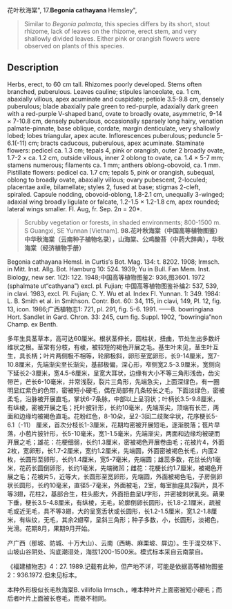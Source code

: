 花叶秋海棠",
17.**Begonia cathayana** Hemsley",

> Similar to *Begonia palmata*, this species differs by its short, stout rhizome, lack of leaves on the rhizome, erect stem, and very shallowly divided leaves. Either pink or orangish flowers were observed on plants of this species.

## Description
Herbs, erect, to 60 cm tall. Rhizomes poorly developed. Stems often branched, puberulous. Leaves cauline; stipules lanceolate, ca. 1 cm, abaxially villous, apex acuminate and cuspidate; petiole 3.5-9.8 cm, densely puberulous; blade abaxially pale green to red-purple, adaxially dark green with a red-purple V-shaped band, ovate to broadly ovate, asymmetric, 9-14 × 7-10.8 cm, densely puberulous, occasionally sparsely long hairy, venation palmate-pinnate, base oblique, cordate, margin denticulate, very shallowly lobed; lobes triangular, apex acute. Inflorescences puberulous; peduncle 5-6.1(-11) cm; bracts caducous, puberulous, apex acuminate. Staminate flowers: pedicel ca. 1.3 cm; tepals 4, pink or orangish, outer 2 broadly ovate, 1.7-2 × ca. 1.2 cm, outside villous, inner 2 oblong to ovate, ca. 1.4 × 5-7 mm; stamens numerous; filaments ca. 1 mm; anthers oblong-obovoid, ca. 1 mm. Pistillate flowers: pedicel ca. 1.7 cm; tepals 5, pink or orangish, subequal, oblong to broadly ovate, abaxially villous; ovary pubescent, 2-loculed; placentae axile, bilamellate; styles 2, fused at base; stigmas 2-cleft, spiraled. Capsule nodding, obovoid-oblong, 1.8-2.1 cm, unequally 3-winged; adaxial wing broadly ligulate or falcate, 1.2-1.5 × 1.2-1.8 cm, apex rounded; lateral wings smaller. Fl. Aug, fr. Sep. 2*n* = 20*.

> Scrubby vegetation or forests, in shaded environments; 800-1500 m. S Guangxi, SE Yunnan [Vietnam].
**98.花叶秋海棠（中国高等植物图鉴）中华秋海棠（云南种子植物名录），山海棠、公鸡酸苔（中药大辞典），华秋海棠（经济植物手册）**

Begonia cathayana Hemsl. in Curtis′s Bot. Mag. 134: t. 8202. 1908; Irmsch. in Mitt. Inst. Allg. Bot. Hamburg 10: 524. 1939; Yu in Bull. Fan Mem. Inst. Biology, new ser. 1(2): 122. 1948;中国高等植物图鉴2: 936,图3601. 1972 (sphalmate ut“cathyana”) excl. pl. Fujian; 中国高等植物图鉴补编2: 537, 539, in clavi. 1983, excl. Pl. Fujian; C. Y. Wu et al. Index Fl. Yunnan. 1: 349. 1984: L. B. Smith et al. in Smithson. Contr. Bot. 60: 34, 115, in clavi, 149, Pl. 12, fig. 13, icon. 1986;广西植物志1: 721, pl. 291, fig. 5-6. 1991. ——B. bowringiana Hort. Sandlet in Gard. Chron. 33: 245, cum fig. Suppl. 1902, “bowringia”non Champ. ex Benth.

多年生具茎草本，高可达60厘米。根状茎伸长，圆柱状，扭曲，节处生出多数纤维状之根。茎常有分枝，有棱，被较短的褐色开展之毛。基生叶未见，茎生叶互生，具长柄；叶片两侧极不相等，轮廓极斜，卵形至宽卵形，长9-14厘米，宽7-10.8厘米，先端渐尖至长渐尖，基部极偏，深心形，窄侧宽2.5-3.9厘米，宽侧向下延长2-3厘米，宽4.5-6厘米，呈宽大耳状，边缘有大小不等三角形浅齿，齿尖带芒，芒长6-10毫米，并常浅裂，裂片三角形，先端急尖，上面深绿色，有一圈明显红紫色的色带，密被短小硬毛，偶在局部有几条较长之毛，下面淡绿色，密被柔毛，沿脉被开展直毛，掌状6-7条脉，中部以上呈羽状；叶柄长3.5-9.8厘米，有纵棱，密被开展之毛；托叶披针形，长约10毫米，先端渐尖，顶端有长芒，两面和边缘均被褐色直毛。花粉红色，8-10朵，呈2-3回二歧聚伞状，花序梗长5-6.1（-11） 厘米，首次分枝长1-3厘米，花期均密被开展短毛，逐渐脱落；苞片早落，小苞片披针形，长5-10毫米，宽1-1.5毫米，先端渐尖，两面和边缘均被硬而开展之毛；雄花：花梗细弱，长约1.3厘米，密被褐色开展卷曲毛；花被片4，外面2枚，宽卵形，长1.7-2厘米，宽约1.2厘米，先端圆，外面密被褐色长毛，内面2枚，长圆形至卵形，长约1.4厘米，宽5-7毫米，先端圆；雄蕊多数，花丝长约1毫米，花药长圆倒卵形，长约1毫米，先端微凹；雌花：花梗长约1.7厘米，被褐色开展之毛；花被片5，近等大，长圆形至宽卵形，先端圆，外面被褐色毛，子房倒卵状长圆形，长约10毫米，直径5-7毫米，外面被毛，2室，每室胎座具2裂片，具不等3翅，花柱2，基部合生，柱头膨大，外面扭曲呈U字形，并密被刺状乳突。蒴果下垂，梗长3.5-4.8厘米，有纵棱，无毛，轮廓倒卵长圆形，长1.8-2.1厘米，疏被毛或近无毛，具不等3翅，大的呈宽舌状或长圆形，长1.2-1.5厘米，宽1.2-1.8厘米，有纵纹，无毛，其余2翅窄，呈斜三角形；种子多数，小，长圆形，淡褐色，光滑。花期8月，果期9月开始。

产广西（那坡、防城、十万大山）、云南（西畴、麻栗坡、屏边）。生于混交林下、山坡山谷阴处、沟底潮湿处，海拔1200-1500米。模式标本采自云南蒙自。

《福建植物志》4：27. 1989.记载有此种，但产地不详，可能是依据高等植物图鉴2：936.1972.但未见标本。

本种外形极似长毛秋海棠B. villifolia Irmsch.，唯本种叶片上面密被短小硬毛；而后者叶片上面被长卷毛，而极不相同。
